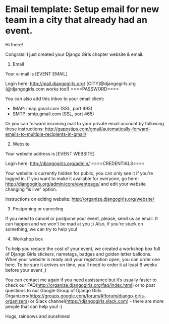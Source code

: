 # Email template: Setup email for new team in a city that already had an event.

Hi there!

Congrats! I just created your Django Girls chapter website & email.

1) Email

Your e-mail is [EVENT EMAIL]

Login here: http://mail.djangogirls.org/
[CITY]@djangogirls.org (@djangogirls.com works too!)
====PASSWORD====

You can also add this inbox to your email client:
- IMAP: imap.gmail.com (SSL, port 993)
- SMTP: smtp.gmail.com (SSL, port 465)

Or you can forward incoming mail to your private email account by following these instructions: http://gappstips.com/gmail/automatically-forward-emails-to-multiple-recipients-in-gmail/

2) Website

Your website address is [EVENT WEBSITE]

Login here:
http://djangogirls.org/admin/
====CREDENTIALS====

Your website is currently hidden for public, you can only see it if you’re logged in. If you want to make it available for everyone, go here: http://djangogirls.org/admin/core/eventpage/ and edit your website changing “is live” option.

Instructions on editing website: http://organize.djangogirls.org/website/

3) Postponing or canceling

If you need to cancel or postpone your event, please, send us an email. It can happen and we won't be mad at you ;) Also, if you're stuck on something, we can try to help you!

4) Workshop box

To help you reduce the cost of your event, we created a workshop box full of Django Girls stickers, nametags, badges and golden letter balloons. When your website is ready and your registration open, you can order one here. To be sure it arrives on time, you'll need to order it at least 6 weeks before your event ;)

You can contact me again if you need assistance but it’s usually faster to check our FAQ(http://organize.djangogirls.org/faq/index.html) or to post questions to our Google Group of Django Girls Organizers(https://groups.google.com/forum/#!forum/django-girls-organizers) or Slack channel(https://djangogirls.slack.com) - there are more people that can help you! :)

Hugs, rainbows and sunshines!